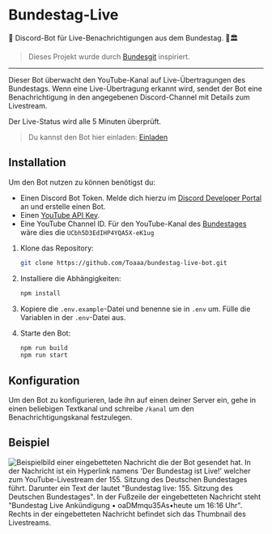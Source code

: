 # Bundestag-Live
🔔 Discord-Bot für Live-Benachrichtigungen aus dem Bundestag. 🎥🏛️

> Dieses Projekt wurde durch [Bundesgit](https://github.com/Bundestag) inspiriert.
---

Dieser Bot überwacht den YouTube-Kanal auf Live-Übertragungen des Bundestags. Wenn eine Live-Übertragung erkannt wird, sendet der Bot eine Benachrichtigung in den angegebenen Discord-Channel mit Details zum Livestream.

Der Live-Status wird alle 5 Minuten überprüft.

> Du kannst den Bot hier einladen: [Einladen](https://discord.com/api/oauth2/authorize?client_id=1210581379155370094&permissions=277025508352&scope=applications.commands+bot)

## Installation

Um den Bot nutzen zu können benötigst du:
- Einen Discord Bot Token. Melde dich hierzu im [Discord Developer Portal](https://discord.com/developers/applications) an und erstelle einen Bot.
- Einen [YouTube API Key](https://developers.google.com/youtube/v3/getting-started?hl=de).
- Eine YouTube Channel ID. Für den YouTube-Kanal des [Bundestages](https://www.youtube.com/channel/UCbh5D3EdIHP4YQA5X-eK1ug) wäre dies die `UCbh5D3EdIHP4YQA5X-eK1ug`

1. Klone das Repository:

   ```bash
   git clone https://github.com/Toaaa/bundestag-live-bot.git
   ```

2. Installiere die Abhängigkeiten:

   ```bash
   npm install
   ```

3. Kopiere die `.env.example`-Datei und benenne sie in `.env` um. Fülle die Variablen in der `.env`-Datei aus.

4. Starte den Bot:

   ```bash
   npm run build
   npm run start
   ```

## Konfiguration

Um den Bot zu konfigurieren, lade ihn auf einen deiner Server ein, gehe in einen beliebigen Textkanal und schreibe `/kanal` um den Benachrichtigungskanal festzulegen.

## Beispiel

![Beispielbild einer eingebetteten Nachricht die der Bot gesendet hat. In der Nachricht ist ein Hyperlink namens 'Der Bundestag ist Live!' welcher zum YouTube-Livestream der 155. Sitzung des Deutschen Bundestages führt. Darunter ein Text der lautet "Bundestag live: 155. Sitzung des Deutschen Bundestages". In der Fußzeile der eingebetteten Nachricht steht "Bundestag Live Ankündigung • oaDMmqu35As•heute um 16:16 Uhr". Rechts in der eingebetteten Nachricht befindet sich das Thumbnail des Livestreams.](https://i.toaaa.de/i/tch40.png)
